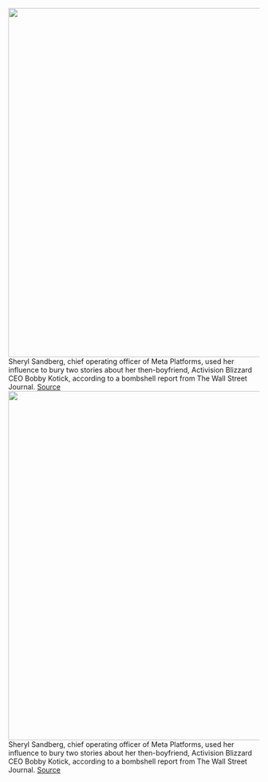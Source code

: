 <img src='https://cdn.vox-cdn.com/thumbor/h69ZSOv7dqpv3sOW8b37WtxK480=/0x0:7001x4793/1200x800/filters:focal(1386x1406:2506x2526)/cdn.vox-cdn.com/uploads/chorus_image/image/70776475/1327685591.0.jpg' width='700px' /><br/>
Sheryl Sandberg, chief operating officer of Meta Platforms, used her influence to bury two stories about her then-boyfriend, Activision Blizzard CEO Bobby Kotick, according to a bombshell report from The Wall Street Journal.
<a href='https://www.theverge.com/2022/4/21/23035547/meta-sheryl-sandberg-bobby-kotick-daily-mail-reporting'> Source <a/><img src='https://cdn.vox-cdn.com/thumbor/h69ZSOv7dqpv3sOW8b37WtxK480=/0x0:7001x4793/1200x800/filters:focal(1386x1406:2506x2526)/cdn.vox-cdn.com/uploads/chorus_image/image/70776475/1327685591.0.jpg' width='700px' /><br/>
Sheryl Sandberg, chief operating officer of Meta Platforms, used her influence to bury two stories about her then-boyfriend, Activision Blizzard CEO Bobby Kotick, according to a bombshell report from The Wall Street Journal.
<a href='https://www.theverge.com/2022/4/21/23035547/meta-sheryl-sandberg-bobby-kotick-daily-mail-reporting'> Source <a/>